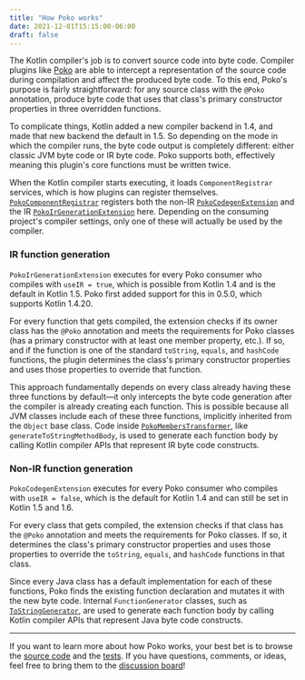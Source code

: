 ```yaml
---
title: "How Poko works"
date: 2021-12-01T15:15:00-06:00
draft: false
---
```


The Kotlin compiler's job is to convert source code into byte code. Compiler plugins like [Poko](https://github.com/drewhamilton/Poko)
are able to intercept a representation of the source code during compilation and affect the
produced byte code. To this end, Poko's purpose is fairly straightforward: for any source class with
the `@Poko` annotation, produce byte code that uses that class's primary constructor properties in
three overridden functions.

To complicate things, Kotlin added a new compiler backend in 1.4, and made that new backend the
default in 1.5. So depending on the mode in which the compiler runs, the byte code output is
completely different: either classic JVM byte code or IR byte code. Poko supports both, effectively
meaning this plugin's core functions must be written twice.

When the Kotlin compiler starts executing, it loads `ComponentRegistrar` services, which is how
plugins can register themselves. [`PokoComponentRegistrar`](https://github.com/drewhamilton/Poko/blob/main/poko-compiler-plugin/src/main/kotlin/dev/drewhamilton/poko/PokoComponentRegistrar.kt)
registers both the non-IR [`PokoCodegenExtension`](https://github.com/drewhamilton/Poko/blob/main/poko-compiler-plugin/src/main/kotlin/dev/drewhamilton/poko/codegen/PokoCodegenExtension.kt)
and the IR [`PokoIrGenerationExtension`](https://github.com/drewhamilton/Poko/blob/main/poko-compiler-plugin/src/main/kotlin/dev/drewhamilton/poko/ir/PokoIrGenerationExtension.kt)
here. Depending on the consuming project's compiler settings, only one of these will actually be
used by the compiler.

### IR function generation

`PokoIrGenerationExtension` executes for every Poko consumer who compiles with `useIR = true`, which
is possible from Kotlin 1.4 and is the default in Kotlin 1.5. Poko first added support for this in
0.5.0, which supports Kotlin 1.4.20.

For every function that gets compiled, the extension checks if its owner class has the `@Poko`
annotation and meets the requirements for Poko classes (has a primary constructor with at least one
member property, etc.). If so, and if the function is one of the standard `toString`, `equals`, and
`hashCode` functions, the plugin determines the class's primary constructor properties and uses
those properties to override that function.

This approach fundamentally depends on every class already having these three functions by
default—it only intercepts the byte code generation after the compiler is already creating each
function. This is possible because all JVM classes include each of these three functions, implicitly
inherited from the `Object` base class. Code inside [`PokoMembersTransformer`](https://github.com/drewhamilton/Poko/blob/main/poko-compiler-plugin/src/main/kotlin/dev/drewhamilton/poko/ir/PokoMembersTransformer.kt),
like `generateToStringMethodBody`, is used to generate each function body by calling Kotlin compiler
APIs that represent IR byte code constructs.

### Non-IR function generation

`PokoCodegenExtension` executes for every Poko consumer who compiles with `useIR = false`, which is
the default for Kotlin 1.4 and can still be set in Kotlin 1.5 and 1.6.

For every class that gets compiled, the extension checks if that class has the `@Poko` annotation
and meets the requirements for Poko classes. If so, it determines the class's primary constructor
properties and uses those properties to override the `toString`, `equals`, and `hashCode` functions
in that class.

Since every Java class has a default implementation for each of these functions, Poko finds the
existing function declaration and mutates it with the new byte code. Internal `FunctionGenerator`
classes, such as [`ToStringGenerator`](https://github.com/drewhamilton/Poko/blob/main/poko-compiler-plugin/src/main/kotlin/dev/drewhamilton/poko/codegen/ToStringGenerator.kt),
are used to generate each function body by calling Kotlin compiler APIs that represent Java byte code
constructs.

---

If you want to learn more about how Poko works, your best bet is to browse the [source code](https://github.com/drewhamilton/Poko/tree/main/poko-compiler-plugin/src/main/kotlin/dev/drewhamilton/poko)
and the [tests](https://github.com/drewhamilton/Poko/blob/main/poko-compiler-plugin/src/test/kotlin/dev/drewhamilton/poko/PokoCompilerPluginTest.kt).
If you have questions, comments, or ideas, feel free to bring them to the [discussion board](https://github.com/drewhamilton/Poko/discussions)!
